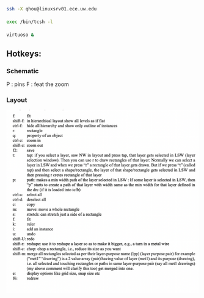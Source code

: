 ```sh
ssh -X qhou@linuxsrv01.ece.uw.edu

exec /bin/tcsh -l

virtuoso &

```


## Hotkeys:
### Schematic
P : pins
F : feat the zoom

### Layout
![](src/img/CandaceLayoutHotkey.png)
